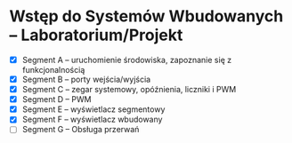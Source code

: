 # Wstęp do Systemów Wbudowanych – Laboratorium/Projekt

- [x] Segment A – uruchomienie środowiska, zapoznanie się z funkcjonalnością 
- [x] Segment B – porty wejścia/wyjścia
- [x] Segment C – zegar systemowy, opóźnienia, liczniki i PWM
- [x] Segment D – PWM
- [x] Segment E – wyświetlacz segmentowy
- [x] Segment F – wyświetlacz wbudowany
- [ ] Segment G – Obsługa przerwań
